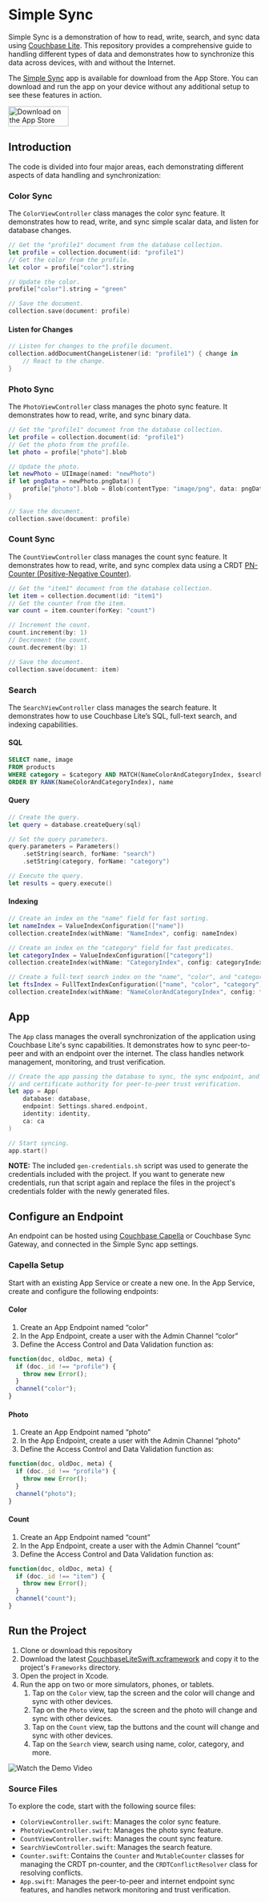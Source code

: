 # Simple Sync

Simple Sync is a demonstration of how to read, write, search, and sync data using [Couchbase Lite](https://docs.couchbase.com/couchbase-lite/current/). This repository provides a comprehensive guide to handling different types of data and demonstrates how to synchronize this data across devices, with and without the Internet.

The [Simple Sync](https://apps.apple.com/us/app/simple-color-sync/id6449199482) app is available for download from the App Store. You can download and run the app on your device without any additional setup to see these features in action.

[<img alt="Download on the App Store" src="images/download.svg" width="120" height="40" />](https://apps.apple.com/us/app/simple-color-sync/id6449199482)

## Introduction

The code is divided into four major areas, each demonstrating different aspects of data handling and synchronization:

### Color Sync

The `ColorViewController` class manages the color sync feature. It demonstrates how to read, write, and sync simple scalar data, and listen for database changes.

```swift
// Get the "profile1" document from the database collection.
let profile = collection.document(id: "profile1")
// Get the color from the profile.
let color = profile["color"].string

// Update the color.
profile["color"].string = "green"

// Save the document.
collection.save(document: profile)
```

#### Listen for Changes

```swift
// Listen for changes to the profile document.
collection.addDocumentChangeListener(id: "profile1") { change in
    // React to the change.
}
```

### Photo Sync

The `PhotoViewController` class manages the photo sync feature. It demonstrates how to read, write, and sync binary data.

```swift
// Get the "profile1" document from the database collection.
let profile = collection.document(id: "profile1")
// Get the photo from the profile.
let photo = profile["photo"].blob

// Update the photo.
let newPhoto = UIImage(named: "newPhoto")
if let pngData = newPhoto.pngData() {
    profile["photo"].blob = Blob(contentType: "image/png", data: pngData)
}
    
// Save the document.
collection.save(document: profile)
```

### Count Sync

The `CountViewController` class manages the count sync feature. It demonstrates how to read, write, and sync complex data using a CRDT [PN-Counter (Positive-Negative Counter)](https://en.wikipedia.org/wiki/Conflict-free_replicated_data_type#PN-Counter_(Positive-Negative_Counter)).

```swift
// Get the "item1" document from the database collection.
let item = collection.document(id: "item1")
// Get the counter from the item.
var count = item.counter(forKey: "count")

// Increment the count.
count.increment(by: 1)
// Decrement the count.
count.decrement(by: 1)

// Save the document.
collection.save(document: item)
```

### Search

The `SearchViewController` class manages the search feature. It demonstrates how to use Couchbase Lite’s SQL, full-text search, and indexing capabilities.

#### SQL

```sql
SELECT name, image
FROM products
WHERE category = $category AND MATCH(NameColorAndCategoryIndex, $search)
ORDER BY RANK(NameColorAndCategoryIndex), name
```

#### Query

```swift
// Create the query.
let query = database.createQuery(sql)

// Set the query parameters.
query.parameters = Parameters()
    .setString(search, forName: "search")
    .setString(category, forName: "category")

// Execute the query.
let results = query.execute()
```

#### Indexing

```swift
// Create an index on the "name" field for fast sorting.
let nameIndex = ValueIndexConfiguration(["name"])
collection.createIndex(withName: "NameIndex", config: nameIndex)

// Create an index on the "category" field for fast predicates.
let categoryIndex = ValueIndexConfiguration(["category"])
collection.createIndex(withName: "CategoryIndex", config: categoryIndex)

// Create a full-text search index on the "name", "color", and "category" fields.
let ftsIndex = FullTextIndexConfiguration(["name", "color", "category"])
collection.createIndex(withName: "NameColorAndCategoryIndex", config: ftsIndex)
```

## App

The `App` class manages the overall synchronization of the application using Couchbase Lite's sync capabilities. It demonstrates how to sync peer-to-peer and with an endpoint over the internet. The class handles network management, monitoring, and trust verification. 

```swift
// Create the app passing the database to sync, the sync endpoint, and the identity
// and certificate authority for peer-to-peer trust verification.
let app = App(
    database: database,
    endpoint: Settings.shared.endpoint,
    identity: identity,
    ca: ca
)

// Start syncing.
app.start()
```

**NOTE:** The included `gen-credentials.sh` script was used to generate the credentials included with the project. If you want to generate new credentials, run that script again and replace the files in the project's credentials folder with the newly generated files.

## Configure an Endpoint

An endpoint can be hosted using [Couchbase Capella](https://cloud.couchbase.com) or Couchbase Sync Gateway, and connected in the Simple Sync app settings.

### Capella Setup

Start with an existing App Service or create a new one. In the App Service, create and configure the following endpoints:

#### Color

1. Create an App Endpoint named “color”
2. In the App Endpoint, create a user with the Admin Channel “color”
3. Define the Access Control and Data Validation function as:
```javascript
function(doc, oldDoc, meta) {
  if (doc._id !== "profile") {
    throw new Error();
  }
  channel("color");
}
```

#### Photo

1. Create an App Endpoint named “photo”
2. In the App Endpoint, create a user with the Admin Channel “photo”
3. Define the Access Control and Data Validation function as:
```javascript
function(doc, oldDoc, meta) {
  if (doc._id !== "profile") {
    throw new Error();
  }
  channel("photo");
}
```

#### Count

1. Create an App Endpoint named “count”
2. In the App Endpoint, create a user with the Admin Channel “count”
3. Define the Access Control and Data Validation function as:
```javascript
function(doc, oldDoc, meta) {
  if (doc._id !== "item") {
    throw new Error();
  }
  channel("count");
}
```

## Run the Project

1. Clone or download this repository
2. Download the latest [CouchbaseLiteSwift.xcframework](https://www.couchbase.com/downloads/?family=couchbase-lite) and copy it to the project's `Frameworks` directory.
3. Open the project in Xcode.
4. Run the app on two or more simulators, phones, or tablets.
   1. Tap on the `Color` view, tap the screen and the color will change and sync with other devices.
   2. Tap on the `Photo` view, tap the screen and the photo will change and sync with other devices.
   3. Tap on the `Count` view, tap the buttons and the count will change and sync with other devices.
   3. Tap on the `Search` view, search using name, color, category, and more.

<img alt="Watch the Demo Video" src="images/demo-screenshot.png" />

### Source Files

To explore the code, start with the following source files:

* `ColorViewController.swift`: Manages the color sync feature.
* `PhotoViewController.swift`: Manages the photo sync feature.
* `CountViewController.swift`: Manages the count sync feature.
* `SearchViewController.swift`: Manages the search feature.
* `Counter.swift`: Contains the `Counter` and `MutableCounter` classes for managing the CRDT pn-counter, and the `CRDTConflictResolver` class for resolving conflicts.
* `App.swift`: Manages the peer-to-peer and internet endpoint sync features, and handles network monitoring and trust verification.
